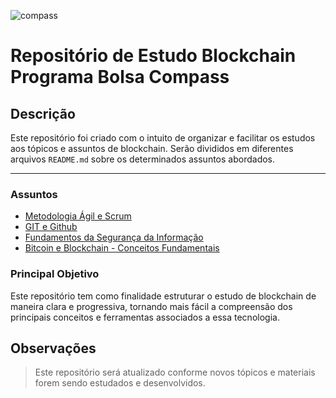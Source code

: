 ![compass](https://gazetadasemana.com.br/images/noticias/166864/19041851_compass.uo.jpg.jpg)
# Repositório de Estudo Blockchain Programa Bolsa Compass

## Descrição
Este repositório foi criado com o intuito de organizar e facilitar os estudos aos tópicos e assuntos de blockchain. Serão divididos em diferentes arquivos `README.md` sobre os determinados assuntos abordados.

---

### Assuntos

   - [Metodologia Ágil e Scrum ]()
   - [GIT e Github]()
   - [Fundamentos da Segurança da Informação]()
   - [Bitcoin e Blockchain - Conceitos Fundamentais]()

### Principal Objetivo
Este repositório tem como finalidade estruturar o estudo de blockchain de maneira clara e progressiva, tornando mais fácil a compreensão dos principais conceitos e ferramentas associados a essa tecnologia.

## Observações
> Este repositório será atualizado conforme novos tópicos e materiais forem sendo estudados e desenvolvidos.
